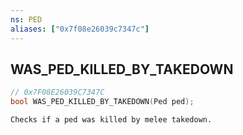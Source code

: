 ```yaml
---
ns: PED
aliases: ["0x7f08e26039c7347c"]
---
```

## WAS_PED_KILLED_BY_TAKEDOWN

```c
// 0x7F08E26039C7347C
bool WAS_PED_KILLED_BY_TAKEDOWN(Ped ped);
```

```
Checks if a ped was killed by melee takedown.
```
